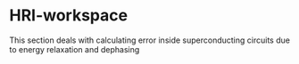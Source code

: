 # HRI-workspace

This section deals with calculating error inside superconducting circuits due to energy relaxation and dephasing
